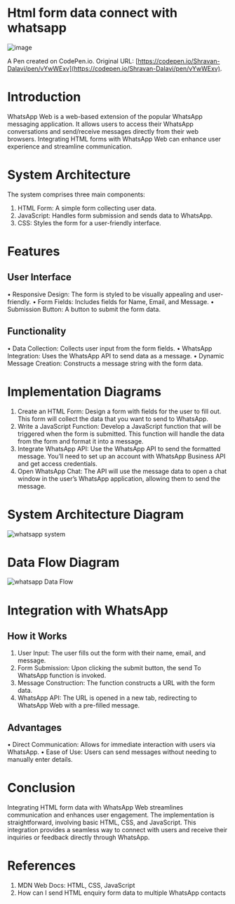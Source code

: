 # Html form data connect with whatsapp
![image](https://github.com/ShravanDalavi/html-form-data-connect-with-whatsapp/assets/172488772/3dddd286-ad12-43b0-ad00-28c2c717767e)

A Pen created on CodePen.io. Original URL: [https://codepen.io/Shravan-Dalavi/pen/vYwWExv](https://codepen.io/Shravan-Dalavi/pen/vYwWExv).

# Introduction
WhatsApp Web is a web-based extension of the popular WhatsApp messaging application. It allows users to access their WhatsApp conversations and send/receive messages directly from their web browsers. Integrating HTML forms with WhatsApp Web can enhance user experience and streamline communication.

# System Architecture
The system comprises three main components:
1.	HTML Form: A simple form collecting user data.
2.	JavaScript: Handles form submission and sends data to WhatsApp.
3.	CSS: Styles the form for a user-friendly interface.
# Features
## User Interface ##
•	Responsive Design: The form is styled to be visually appealing and user-friendly.
•	Form Fields: Includes fields for Name, Email, and Message.
•	Submission Button: A button to submit the form data.
## Functionality ##
•	Data Collection: Collects user input from the form fields.
•	WhatsApp Integration: Uses the WhatsApp API to send data as a message.
•	Dynamic Message Creation: Constructs a message string with the form data.
# Implementation Diagrams
1.	Create an HTML Form: Design a form with fields for the user to fill out. This form will collect the data that you want to send to WhatsApp.
2.	Write a JavaScript Function: Develop a JavaScript function that will be triggered when the form is submitted. This function will handle the data from the form and format it into a message.
3.	Integrate WhatsApp API: Use the WhatsApp API to send the formatted message. You’ll need to set up an account with WhatsApp Business API and get access credentials.
4.	Open WhatsApp Chat: The API will use the message data to open a chat window in the user’s WhatsApp application, allowing them to send the message.

# System Architecture Diagram
![whatsapp system](https://github.com/ShravanDalavi/html-form-data-connect-with-whatsapp/assets/172488772/a07b3df9-dd32-49e5-96cd-57bd33151809)

# Data Flow Diagram
![whatsapp Data Flow](https://github.com/ShravanDalavi/html-form-data-connect-with-whatsapp/assets/172488772/82076f33-f42f-45b3-bb59-b839dd54333a)

# Integration with WhatsApp
## How it Works ##
1.	User Input: The user fills out the form with their name, email, and message.
2.	Form Submission: Upon clicking the submit button, the send To WhatsApp function is invoked.
3.	Message Construction: The function constructs a URL with the form data.
4.	WhatsApp API: The URL is opened in a new tab, redirecting to WhatsApp Web with a pre-filled message.
## Advantages ##
•	Direct Communication: Allows for immediate interaction with users via WhatsApp.
•	Ease of Use: Users can send messages without needing to manually enter details.

# Conclusion
Integrating HTML form data with WhatsApp Web streamlines communication and enhances user engagement. The implementation is straightforward, involving basic HTML, CSS, and JavaScript. This integration provides a seamless way to connect with users and receive their inquiries or feedback directly through WhatsApp.

# References
1.	MDN Web Docs: HTML, CSS, JavaScript
2.	How can I send HTML enquiry form data to multiple WhatsApp contacts


